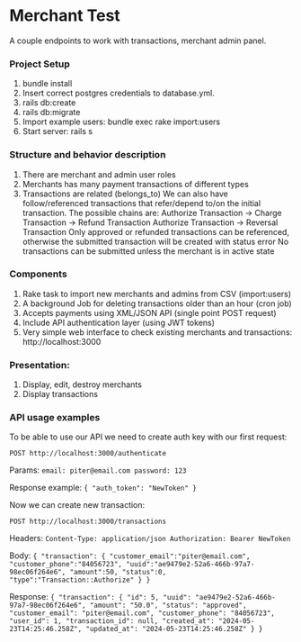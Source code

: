 # Merchant Test
A couple endpoints to work with transactions, merchant admin panel.

### Project Setup
1. bundle install
2. Insert correct postgres credentials to database.yml.
3. rails db:create
4. rails db:migrate
5. Import example users: bundle exec rake import:users
6. Start server: rails s

### Structure and behavior description
1. There are merchant and admin user roles
2. Merchants has many payment transactions of different types
3. Transactions are related (belongs_to)
We can also have follow/referenced transactions that refer/depend to/on
the initial transaction.
The possible chains are:
Authorize Transaction -> Charge Transaction -> Refund Transaction
Authorize Transaction -> Reversal Transaction
Only approved or refunded transactions can be referenced,
otherwise the submitted transaction will be created with status error
No transactions can be submitted unless the merchant is in active state

### Components
1. Rake task to import new merchants and admins from CSV (import:users)
2. A background Job for deleting transactions older than an hour (cron job)
3. Accepts payments using XML/JSON API (single point POST request)
4. Include API authentication layer (using JWT tokens)
5. Very simple web interface to check existing merchants and transactions: http://localhost:3000

### Presentation:
1. Display, edit, destroy merchants
2. Display transactions

### API usage examples
To be able to use our API we need to create auth key with our first request:

    POST http://localhost:3000/authenticate

Params:
`email: piter@email.com
password: 123`

Response example:
`{
	"auth_token": "NewToken"
}`


Now we can create new transaction:

	POST http://localhost:3000/transactions

Headers:
`Content-Type: application/json
Authorization: Bearer NewToken`

Body:
`{
	"transaction": {
		"customer_email":"piter@email.com",
		"customer_phone":"84056723",
		"uuid":"ae9479e2-52a6-466b-97a7-98ec06f264e6",
        "amount":50,
		"status":0,
		"type":"Transaction::Authorize"
	}
}`

Response:
`{
	"transaction": {
		"id": 5,
		"uuid": "ae9479e2-52a6-466b-97a7-98ec06f264e6",
		"amount": "50.0",
		"status": "approved",
		"customer_email": "piter@email.com",
		"customer_phone": "84056723",
		"user_id": 1,
		"transaction_id": null,
		"created_at": "2024-05-23T14:25:46.258Z",
		"updated_at": "2024-05-23T14:25:46.258Z"
	}
}`

